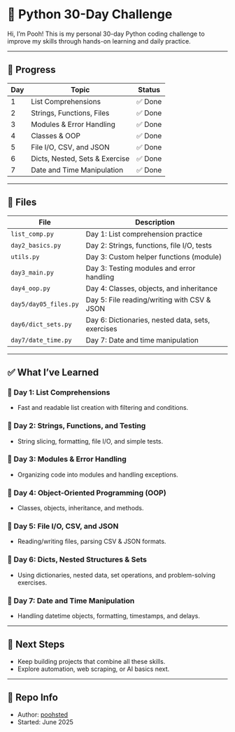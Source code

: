 # 🐍 Python 30-Day Challenge

Hi, I’m Pooh! This is my personal 30-day Python coding challenge to improve my skills through hands-on learning and daily practice.

---

## 📅 Progress

| Day | Topic                         | Status        |
|------|------------------------------|---------------|
| 1    | List Comprehensions           | ✅ Done       |
| 2    | Strings, Functions, Files     | ✅ Done       |
| 3    | Modules & Error Handling      | ✅ Done       |
| 4    | Classes & OOP                 | ✅ Done       |
| 5    | File I/O, CSV, and JSON       | ✅ Done       |
| 6    | Dicts, Nested, Sets & Exercise| ✅ Done       |
| 7    | Date and Time Manipulation    | ✅ Done       |

---

## 📂 Files

| File               | Description                               |
|--------------------|-------------------------------------------|
| `list_comp.py`     | Day 1: List comprehension practice         |
| `day2_basics.py`   | Day 2: Strings, functions, file I/O, tests |
| `utils.py`         | Day 3: Custom helper functions (module)    |
| `day3_main.py`     | Day 3: Testing modules and error handling  |
| `day4_oop.py`      | Day 4: Classes, objects, and inheritance   |
| `day5/day05_files.py` | Day 5: File reading/writing with CSV & JSON |
| `day6/dict_sets.py` | Day 6: Dictionaries, nested data, sets, exercises |
| `day7/date_time.py` | Day 7: Date and time manipulation          |

---

## ✅ What I’ve Learned

### 🧠 Day 1: List Comprehensions
- Fast and readable list creation with filtering and conditions.

### 🧠 Day 2: Strings, Functions, and Testing
- String slicing, formatting, file I/O, and simple tests.

### 🧠 Day 3: Modules & Error Handling
- Organizing code into modules and handling exceptions.

### 🧠 Day 4: Object-Oriented Programming (OOP)
- Classes, objects, inheritance, and methods.

### 🧠 Day 5: File I/O, CSV, and JSON
- Reading/writing files, parsing CSV & JSON formats.

### 🧠 Day 6: Dicts, Nested Structures & Sets
- Using dictionaries, nested data, set operations, and problem-solving exercises.

### 🧠 Day 7: Date and Time Manipulation
- Handling datetime objects, formatting, timestamps, and delays.

---

## 🚀 Next Steps
- Keep building projects that combine all these skills.
- Explore automation, web scraping, or AI basics next.

---

## 📌 Repo Info
- Author: [poohsted](https://github.com/poohsted)
- Started: June 2025
